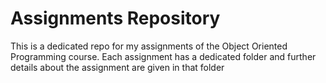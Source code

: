 # Assignments Repository
This is a dedicated repo for my assignments of the Object Oriented Programming course. Each assignment has a dedicated folder and further details about the assignment are given in that folder